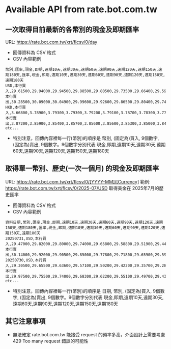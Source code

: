 
# Available API from rate.bot.com.tw

## 一次取得目前最新的各幣別的現金及即期匯率

URL: https://rate.bot.com.tw/xrt/flcsv/0/day 

- 回傳資料為 CSV 格式
- CSV 內容範例
```
幣別,匯率,現金,即期,遠期10天,遠期30天,遠期60天,遠期90天,遠期120天,遠期150天,遠期180天,匯率,現金,即期,遠期10天,遠期30天,遠期60天,遠期90天,遠期120天,遠期150天,遠期180天
USD,本行買入,29.61500,29.94000,29.94500,29.88500,29.80500,29.73500,29.66400,29.59000,29.52300,本行賣出,30.28500,30.09000,30.04900,29.99600,29.92600,29.86500,29.80400,29.74000,29.68300,
HKD,本行買入,3.66800,3.78900,3.79300,3.79300,3.79200,3.79100,3.78700,3.78300,3.77900,本行賣出,3.87200,3.85900,3.85400,3.85700,3.85600,3.85600,3.85300,3.85000,3.84700,
etc...
```
- 特別注意，回傳內容裡每一行(幣別)的順序是 幣別, (固定為)買入, 9個數字, (固定為)賣出, 9個數字。9個數字分別代表 現金,即期,遠期10天,遠期30天,遠期60天,遠期90天,遠期120天,遠期150天,遠期180天

## 取得單一幣別、歷史(一次一個月) 的現金及即期匯率

URL: https://rate.bot.com.tw/xrt/flcsv/0/[YYYY-MM]/[Currency]
範例: https://rate.bot.com.tw/xrt/flcsv/0/2025-07/USD 取得美金在 2025年7月的歷史匯率

- 回傳資料為 CSV 格式
- CSV 內容範例
```
資料日期,幣別,匯率,現金,即期,遠期10天,遠期30天,遠期60天,遠期90天,遠期120天,遠期150天,遠期180天,匯率,現金,即期,遠期10天,遠期30天,遠期60天,遠期90天,遠期120天,遠期150天,遠期180天
20250731,USD,本行買入,29.47000,29.82000,29.80000,29.74000,29.65800,29.58800,29.51900,29.44400,29.37600,本行賣出,30.14000,29.92000,29.90500,29.85000,29.77800,29.71800,29.65900,29.59400,29.53400,
20250730,USD,本行買入,29.30500,29.65500,29.63600,29.57100,29.50200,29.42200,29.35700,29.28200,29.21500,本行賣出,29.97500,29.75500,29.74000,29.68300,29.62200,29.55100,29.49700,29.43200,29.37300,
etc...
```
- 特別注意，回傳內容裡每一行(幣別)的順序是 日期, 幣別, (固定為)買入, 9個數字, (固定為)賣出, 9個數字。9個數字分別代表 現金,即期,遠期10天,遠期30天,遠期60天,遠期90天,遠期120天,遠期150天,遠期180天

## 其它注意事項

- 無法確定 rate.bot.com.tw 能接受 request 的頻率多高，介面設計上需要考慮 429 Too many request 錯誤的可能性